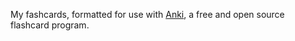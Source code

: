 My fashcards, formatted for use with [Anki](https://apps.ankiweb.net/), a free and open source flashcard program.
